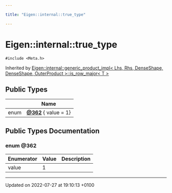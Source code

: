 ```yaml
---

title: "Eigen::internal::true_type"

---
```


# Eigen::internal::true_type






`#include <Meta.h>`

Inherited by [Eigen::internal::generic_product_impl< Lhs, Rhs, DenseShape, DenseShape, OuterProduct >::is_row_major< T >](http://example.org/classes/structeigen_1_1internal_1_1generic__product__impl_3_01lhs_00_01rhs_00_01denseshape_00_01denseshaf3873b029361d334302c1ca4dd692a9b/)

## Public Types

|                | Name           |
| -------------- | -------------- |
| enum| **[@362](http://example.org/classes/structeigen_1_1internal_1_1true__type/#enum-@362)** { value = 1} |

## Public Types Documentation

### enum @362

| Enumerator | Value | Description |
| ---------- | ----- | ----------- |
| value | 1|   |




-------------------------------

Updated on 2022-07-27 at 19:10:13 +0100